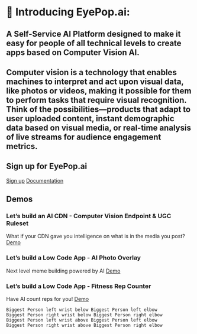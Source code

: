# 👋 Introducing EyePop.ai: 
## A Self-Service AI Platform designed to make it easy for people of all technical levels to create apps based on Computer Vision AI.

## Computer vision is a technology that enables machines to interpret and act upon visual data, like photos or videos, making it possible for them to perform tasks that require visual recognition. Think of the possibilities—products that adapt to user uploaded content, instant demographic data based on visual media, or real-time analysis of live streams for audience engagement metrics.

## Sign up for EyePop.ai
[Sign up](https://app.eyepop.ai/sign-up)
[Documentation](./EyePop.ai_Developer_Documentation_202310131200.pdf)

## Demos

### Let’s build an AI CDN - Computer Vision Endpoint & UGC Ruleset
What if your CDN gave you intelligence on what is in the media you post?
[Demo](./AI%20CDN%20-%20Computer%20Vision%20Endpoint%20%26%20UGC%20Ruleset/)

### Let’s build a Low Code App - AI Photo Overlay
Next level meme building powered by AI
[Demo](./AI%20Photo%20Overlay%20-%20Low%20code%20Tester/)

### Let’s build a Low Code App - Fitness Rep Counter
Have AI count reps for you!
[Demo](./Fitness%20Rep%20Counter/)

```
Biggest Person left wrist below Biggest Person left elbow
Biggest Person right wrist below Biggest Person right elbow
Biggest Person left wrist above Biggest Person left elbow        
Biggest Person right wrist above Biggest Person right elbow
```

